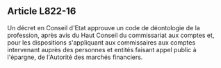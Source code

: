 Article L822-16
----
Un décret en Conseil d'Etat approuve un code de déontologie de la profession,
après avis du Haut Conseil du commissariat aux comptes et, pour les dispositions
s'appliquant aux commissaires aux comptes intervenant auprès des personnes et
entités faisant appel public à l'épargne, de l'Autorité des marchés financiers.

